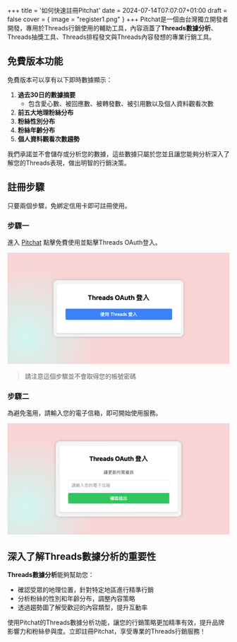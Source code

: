 +++
title = '如何快速註冊Pitchat'
date = 2024-07-14T07:07:07+01:00
draft = false
cover = { image = "register1.png" }
+++
Pitchat是一個由台灣獨立開發者開發，專用於Threads行銷使用的輔助工具，內容涵蓋了**Threads數據分析**、Threads抽獎工具、Threads排程發文與Threads內容發想的專業行銷工具。

## 免費版本功能

免費版本可以享有以下即時數據顯示：

1. **過去30日的數據摘要**
    - 包含愛心數、被回應數、被轉發數、被引用數以及個人資料觀看次數
2. **前五大地理粉絲分布**
3. **粉絲性別分布**
4. **粉絲年齡分布**
5. **個人資料觀看次數趨勢**

我們承諾並不會儲存或分析您的數據，這些數據只屬於您並且讓您能夠分析深入了解您的Threads表現，做出明智的行銷決策。

## 註冊步驟

只要兩個步驟，免綁定信用卡即可註冊使用。

### 步驟一

進入 [Pitchat](https://pitchat.co) 點擊免費使用並點擊Threads OAuth登入。


![Register](register2.png)

> 請注意這個步驟並不會取得您的帳號密碼

### 步驟二

為避免濫用，請輸入您的電子信箱，即可開始使用服務。

![Email](register3.png)

## 深入了解Threads數據分析的重要性

**Threads數據分析**能夠幫助您：

- 確認受眾的地理位置，針對特定地區進行精準行銷
- 分析粉絲的性別和年齡分布，調整內容策略
- 透過趨勢圖了解受歡迎的內容類型，提升互動率

使用Pitchat的Threads數據分析功能，讓您的行銷策略更加精準有效，提升品牌影響力和粉絲參與度。立即註冊Pitchat，享受專業的Threads行銷服務！